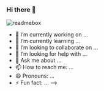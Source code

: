 ### Hi there 👋

![readmebox](https://github.com/lordfalah/irfinfal/assets/63539071/ef32a95c-8081-40cf-b771-aa745ce81d39)



- 🔭 I’m currently working on ...
- 🌱 I’m currently learning ...
- 👯 I’m looking to collaborate on ...
- 🤔 I’m looking for help with ...
- 💬 Ask me about ...
- 📫 How to reach me: ...
- 😄 Pronouns: ...
- ⚡ Fun fact: ...
-->
